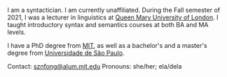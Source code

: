 I am a syntactician. I am currently unaffiliated. During the Fall semester of 2021, I was a lecturer in linguistics at [Queen Mary University of London](https://www.qmul.ac.uk/sllf/linguistics/). I taught introductory syntax and semantics courses at both BA and MA levels.

I have a PhD degree from [MIT](https://linguistics.mit.edu/), as well as a bachelor's and a master's degree from [Universidade de São Paulo](https://linguistica.fflch.usp.br/).

Contact: [sznfong@alum.mit.edu](mailto:sznfong@alum.mit.edu)
Pronouns: she/her; ela/dela

